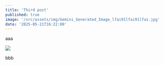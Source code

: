 ```yaml
---
title: 'Third post'
published: true
image: '/src/assets/img/Gemini_Generated_Image_lfai91lfai91lfai.jpg'
date: '2025-05-21T16:22:00'
---
```

aaa

![](/src/assets/img/white-linen-canvas-texture-seamless-pattern_463999-8325.avif)

bbb
